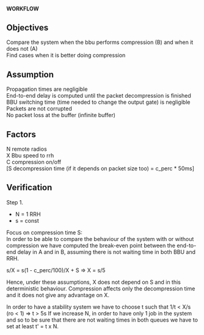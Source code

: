 #### WORKFLOW

## Objectives
Compare the system when the bbu performs compression (B) and when it does not (A)  
Find cases when it is better doing compression

## Assumption
Propagation times are negligible  
End-to-end delay is computed until the packet decompression is finished  
BBU switching time (time needed to change the output gate) is negligible  
Packets are not corrupted  
No packet loss at the buffer (infinite buffer)

## Factors
N remote radios  
X Bbu speed to rrh  
C compression on/off  
\[S decompression time (if it depends on packet size too) = c_perc * 50ms\]

## Verification

Step 1.  
- N = 1 RRH  
- s = const  

Focus on compression time S:  
In order to be able to compare the behaviour of the system with or without compression we have computed the break-even 
point between the end-to-end delay in A and in B, assuming there is not waiting time in both BBU and RRH.

s/X = s(1 - c_perc/100)/X + S => X = s/5

Hence, under these assumptions, X does not depend on S and in this deterministic behaviour. Compression affects
only the decompression time and it does not give any advantage on X.

In order to have a stability system we have to choose t such that 1/t < X/s (ro < 1) => t > 5s
If we increase N, in order to have only 1 job in the system and so to be sure that there are not waiting times in both queues
we have to set at least t' = t x N.
